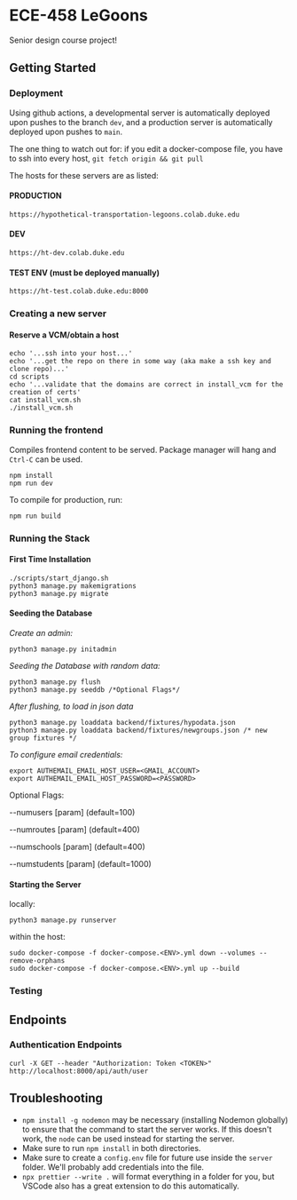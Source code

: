 # ECE-458 LeGoons

Senior design course project!
 
## Getting Started

### Deployment
 
Using github actions, a developmental server is automatically deployed upon pushes to the branch `dev`, and a production server is automatically deployed upon pushes to `main`.

The one thing to watch out for: if you edit a docker-compose file, you have to ssh into every host, `git fetch origin && git pull`

The hosts for these servers are as listed:

#### PRODUCTION

`https://hypothetical-transportation-legoons.colab.duke.edu`

#### DEV

`https://ht-dev.colab.duke.edu`

#### TEST ENV (must be deployed manually)

`https://ht-test.colab.duke.edu:8000`

### Creating a new server

#### Reserve a VCM/obtain a host

```
echo '...ssh into your host...'
echo '...get the repo on there in some way (aka make a ssh key and clone repo)...'
cd scripts
echo '...validate that the domains are correct in install_vcm for the creation of certs'
cat install_vcm.sh
./install_vcm.sh
```

### Running the frontend

Compiles frontend content to be served. Package manager will hang and `Ctrl-C` can be used.

```
npm install
npm run dev
```

To compile for production, run:

```
npm run build
```

### Running the Stack

#### First Time Installation

```
./scripts/start_django.sh
python3 manage.py makemigrations
python3 manage.py migrate
```

#### Seeding the Database

_Create an admin:_

```
python3 manage.py initadmin
```

_Seeding the Database with random data:_

```
python3 manage.py flush
python3 manage.py seeddb /*Optional Flags*/
```

_After flushing, to load in json data_

```
python3 manage.py loaddata backend/fixtures/hypodata.json
python3 manage.py loaddata backend/fixtures/newgroups.json /* new group fixtures */

```

_To configure email credentials:_

```
export AUTHEMAIL_EMAIL_HOST_USER=<GMAIL_ACCOUNT>
export AUTHEMAIL_EMAIL_HOST_PASSWORD=<PASSWORD>
```

Optional Flags:

--numusers [param] (default=100)

--numroutes [param] (default=400)

--numschools [param] (default=400)

--numstudents [param] (default=1000)

#### Starting the Server

locally:

```
python3 manage.py runserver
```

within the host:

```
sudo docker-compose -f docker-compose.<ENV>.yml down --volumes --remove-orphans
sudo docker-compose -f docker-compose.<ENV>.yml up --build
```

### Testing

## Endpoints

### Authentication Endpoints

```
curl -X GET --header "Authorization: Token <TOKEN>" http://localhost:8000/api/auth/user
```

## Troubleshooting

- `npm install -g nodemon` may be necessary (installing Nodemon globally) to ensure that the command to start the server
  works. If this doesn't work, the `node` can be used instead for starting the server.
- Make sure to run `npm install` in both directories.
- Make sure to create a `config.env` file for future use inside the `server` folder. We'll probably add credentials into
  the file.
- `npx prettier --write .` will format everything in a folder for you, but VSCode also has a great extension to do this
  automatically.
